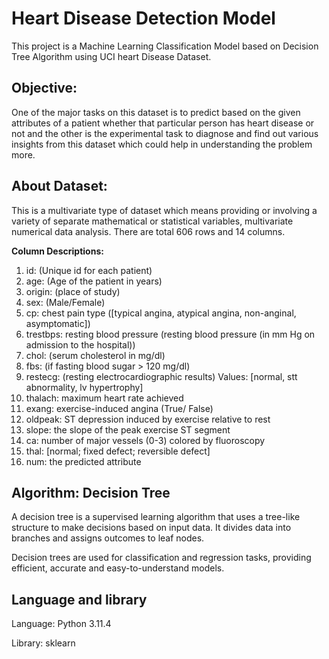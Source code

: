 
# Heart Disease Detection Model

This project is a Machine Learning Classification Model based on Decision Tree Algorithm using UCI heart Disease Dataset.


## Objective:
One of the major tasks on this dataset is to predict based on the given attributes of a patient whether that particular person has heart disease or not and the other is the experimental task to diagnose and find out various insights from this dataset which could help in understanding the problem more.

## About Dataset:
This is a multivariate type of dataset which means providing or involving a variety of separate mathematical or statistical variables, multivariate numerical data analysis. There are total 606 rows and 14 columns.

**Column Descriptions:**
1. id: (Unique id for each patient)
2. age: (Age of the patient in years)
3. origin: (place of study)
4. sex: (Male/Female)
5. cp: chest pain type ([typical angina, atypical angina, non-anginal, asymptomatic])
6. trestbps: resting blood pressure (resting blood pressure (in mm Hg on admission to the hospital))
7. chol: (serum cholesterol in mg/dl)
8. fbs: (if fasting blood sugar > 120 mg/dl)
9. restecg: (resting electrocardiographic results) Values: [normal, stt abnormality, lv hypertrophy]
10. thalach: maximum heart rate achieved
11. exang: exercise-induced angina (True/ False)
12. oldpeak: ST depression induced by exercise relative to rest
13. slope: the slope of the peak exercise ST segment
14. ca: number of major vessels (0-3) colored by fluoroscopy
15. thal: [normal; fixed defect; reversible defect]
16. num: the predicted attribute


## Algorithm: Decision Tree
A decision tree is a supervised learning algorithm that uses a tree-like structure to make decisions based on input data. It divides data into branches and assigns outcomes to leaf nodes.

Decision trees are used for classification and regression tasks, providing efficient, accurate and easy-to-understand models.


## Language and library
Language: Python 3.11.4

Library: sklearn
